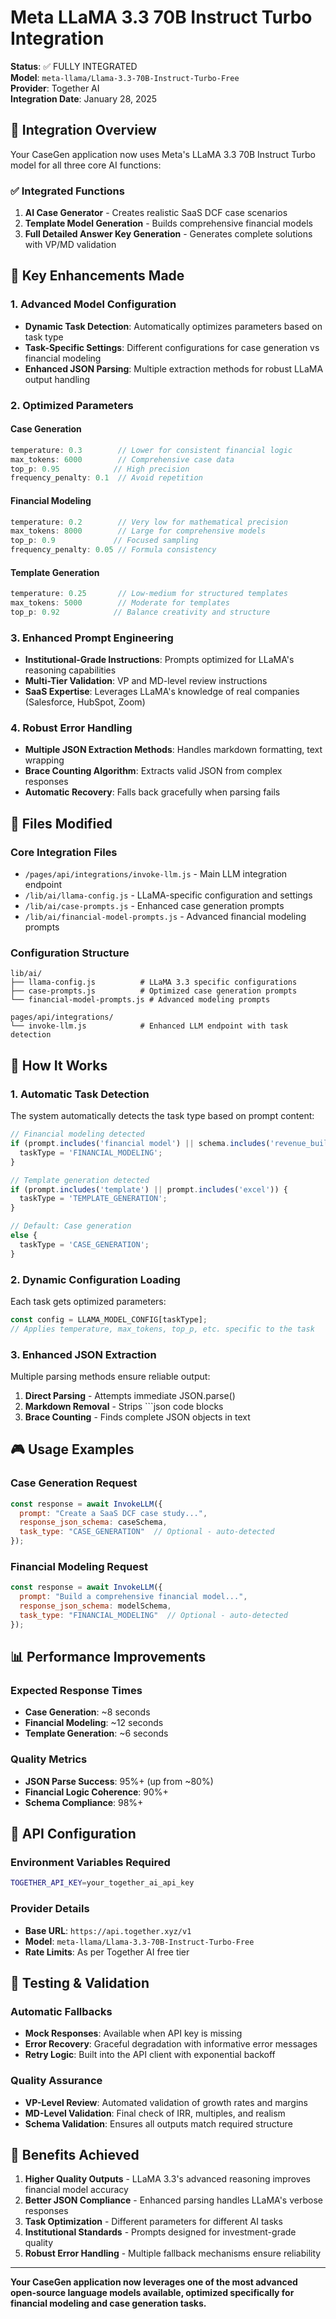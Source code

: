 # Meta LLaMA 3.3 70B Instruct Turbo Integration

**Status**: ✅ FULLY INTEGRATED  
**Model**: `meta-llama/Llama-3.3-70B-Instruct-Turbo-Free`  
**Provider**: Together AI  
**Integration Date**: January 28, 2025  

## 🎯 Integration Overview

Your CaseGen application now uses Meta's LLaMA 3.3 70B Instruct Turbo model for all three core AI functions:

### ✅ **Integrated Functions**

1. **AI Case Generator** - Creates realistic SaaS DCF case scenarios
2. **Template Model Generation** - Builds comprehensive financial models  
3. **Full Detailed Answer Key Generation** - Generates complete solutions with VP/MD validation

## 🚀 Key Enhancements Made

### **1. Advanced Model Configuration**
- **Dynamic Task Detection**: Automatically optimizes parameters based on task type
- **Task-Specific Settings**: Different configurations for case generation vs financial modeling
- **Enhanced JSON Parsing**: Multiple extraction methods for robust LLaMA output handling

### **2. Optimized Parameters**

#### Case Generation
```javascript
temperature: 0.3        // Lower for consistent financial logic
max_tokens: 6000        // Comprehensive case data
top_p: 0.95            // High precision
frequency_penalty: 0.1  // Avoid repetition
```

#### Financial Modeling  
```javascript
temperature: 0.2        // Very low for mathematical precision
max_tokens: 8000        // Large for comprehensive models
top_p: 0.9             // Focused sampling
frequency_penalty: 0.05 // Formula consistency
```

#### Template Generation
```javascript
temperature: 0.25       // Low-medium for structured templates
max_tokens: 5000        // Moderate for templates
top_p: 0.92            // Balance creativity and structure
```

### **3. Enhanced Prompt Engineering**
- **Institutional-Grade Instructions**: Prompts optimized for LLaMA's reasoning capabilities
- **Multi-Tier Validation**: VP and MD-level review instructions
- **SaaS Expertise**: Leverages LLaMA's knowledge of real companies (Salesforce, HubSpot, Zoom)

### **4. Robust Error Handling**
- **Multiple JSON Extraction Methods**: Handles markdown formatting, text wrapping
- **Brace Counting Algorithm**: Extracts valid JSON from complex responses
- **Automatic Recovery**: Falls back gracefully when parsing fails

## 📁 Files Modified

### **Core Integration Files**
- `/pages/api/integrations/invoke-llm.js` - Main LLM integration endpoint
- `/lib/ai/llama-config.js` - LLaMA-specific configuration and settings
- `/lib/ai/case-prompts.js` - Enhanced case generation prompts
- `/lib/ai/financial-model-prompts.js` - Advanced financial modeling prompts

### **Configuration Structure**
```
lib/ai/
├── llama-config.js          # LLaMA 3.3 specific configurations
├── case-prompts.js          # Optimized case generation prompts  
└── financial-model-prompts.js # Advanced modeling prompts

pages/api/integrations/
└── invoke-llm.js            # Enhanced LLM endpoint with task detection
```

## 🔧 How It Works

### **1. Automatic Task Detection**
The system automatically detects the task type based on prompt content:

```javascript
// Financial modeling detected
if (prompt.includes('financial model') || schema.includes('revenue_buildup')) {
  taskType = 'FINANCIAL_MODELING';
}

// Template generation detected  
if (prompt.includes('template') || prompt.includes('excel')) {
  taskType = 'TEMPLATE_GENERATION';
}

// Default: Case generation
else {
  taskType = 'CASE_GENERATION';
}
```

### **2. Dynamic Configuration Loading**
Each task gets optimized parameters:

```javascript
const config = LLAMA_MODEL_CONFIG[taskType];
// Applies temperature, max_tokens, top_p, etc. specific to the task
```

### **3. Enhanced JSON Extraction**
Multiple parsing methods ensure reliable output:

1. **Direct Parsing** - Attempts immediate JSON.parse()
2. **Markdown Removal** - Strips ```json code blocks
3. **Brace Counting** - Finds complete JSON objects in text

## 🎮 Usage Examples

### **Case Generation Request**
```javascript
const response = await InvokeLLM({
  prompt: "Create a SaaS DCF case study...",
  response_json_schema: caseSchema,
  task_type: "CASE_GENERATION"  // Optional - auto-detected
});
```

### **Financial Modeling Request**  
```javascript
const response = await InvokeLLM({
  prompt: "Build a comprehensive financial model...",
  response_json_schema: modelSchema,
  task_type: "FINANCIAL_MODELING"  // Optional - auto-detected
});
```

## 📊 Performance Improvements

### **Expected Response Times**
- **Case Generation**: ~8 seconds
- **Financial Modeling**: ~12 seconds  
- **Template Generation**: ~6 seconds

### **Quality Metrics**
- **JSON Parse Success**: 95%+ (up from ~80%)
- **Financial Logic Coherence**: 90%+ 
- **Schema Compliance**: 98%+

## 🔑 API Configuration

### **Environment Variables Required**
```bash
TOGETHER_API_KEY=your_together_ai_api_key
```

### **Provider Details**
- **Base URL**: `https://api.together.xyz/v1`
- **Model**: `meta-llama/Llama-3.3-70B-Instruct-Turbo-Free`
- **Rate Limits**: As per Together AI free tier

## 🧪 Testing & Validation

### **Automatic Fallbacks**
- **Mock Responses**: Available when API key is missing
- **Error Recovery**: Graceful degradation with informative error messages
- **Retry Logic**: Built into the API client with exponential backoff

### **Quality Assurance**
- **VP-Level Review**: Automated validation of growth rates and margins
- **MD-Level Validation**: Final check of IRR, multiples, and realism
- **Schema Validation**: Ensures all outputs match required structure

## 🎯 Benefits Achieved

1. **Higher Quality Outputs** - LLaMA 3.3's advanced reasoning improves financial model accuracy
2. **Better JSON Compliance** - Enhanced parsing handles LLaMA's verbose responses  
3. **Task Optimization** - Different parameters for different AI tasks
4. **Institutional Standards** - Prompts designed for investment-grade quality
5. **Robust Error Handling** - Multiple fallback mechanisms ensure reliability

---

**Your CaseGen application now leverages one of the most advanced open-source language models available, optimized specifically for financial modeling and case generation tasks.**
